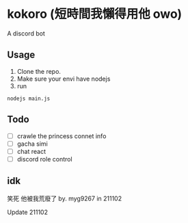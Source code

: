 # kokoro (短時間我懶得用他 owo)
A discord bot

## Usage
1. Clone the repo.
2. Make sure your envi have nodejs
3. run
```shell
nodejs main.js
```

## Todo
- [ ] crawle the princess connet info 
- [ ] gacha simi
- [ ] chat react
- [ ] discord role control

## idk
笑死 他被我荒廢了 by. myg9267 in 211102

Update 211102

